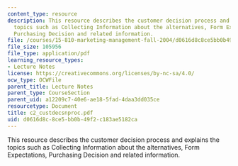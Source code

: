 ```yaml
---
content_type: resource
description: This resource describes the customer decision process and explains the
  topics such as Collecting Information about the alternatives, Form Expectations,
  Purchasing Decision and related information.
file: /courses/15-810-marketing-management-fall-2004/d0616d8c8ce5bb0b49f2c183ae5182ca_c2_custdecsnproc.pdf
file_size: 105956
file_type: application/pdf
learning_resource_types:
- Lecture Notes
license: https://creativecommons.org/licenses/by-nc-sa/4.0/
ocw_type: OCWFile
parent_title: Lecture Notes
parent_type: CourseSection
parent_uid: a12209c7-40e6-ae18-5fad-4daa3dd035ce
resourcetype: Document
title: c2_custdecsnproc.pdf
uid: d0616d8c-8ce5-bb0b-49f2-c183ae5182ca
---
```

This resource describes the customer decision process and explains the topics such as Collecting Information about the alternatives, Form Expectations, Purchasing Decision and related information.